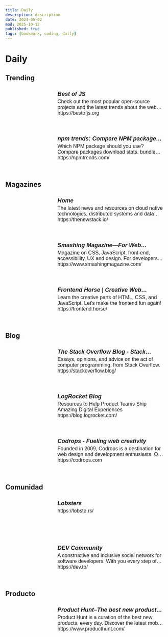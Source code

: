 ```yaml
---
title: Daily
description: description
date: 2024-05-02
mod: 2025-10-12
published: true
tags: [bookmark, coding, daily]
---
```


# Daily

## Trending

<div class="obsidian-meta-links" style="position: relative;"><a href="https://bestofjs.org" target="_blank" style="border: 1px solid var(--background-modifier-border); margin: 20px 0; border-radius: 3px; width: 100%; display: flex; text-decoration: none !important; background-color: var(--background-primary);"><div style="height: 100%; width: 35%; min-width: 120px; overflow: hidden; border-right: 1px solid var(--background-modifier-border);"><div style="background-image: url(https://bestofjs.org/api/og/?t=2024-05-28T21-28); background-position: center center; background-size: cover; background-repeat: no-repeat; padding-bottom: 120px; background-color: var(--background-secondary);"></div></div><div style="padding: 8px; width: 75%; overflow: hidden;"><h5 style="font-family: sans-serif; font-size: 1.125rem; margin: 0 0 4px 0; display: -webkit-box; -webkit-line-clamp: 1; -webkit-box-orient: vertical; overflow: hidden; color: var(--text-normal);">Best of JS</h5><p style="font-family: sans-serif; font-size: 1rem; margin: 0; color: var(--text-muted); display: -webkit-box; -webkit-line-clamp: 2; -webkit-box-orient: vertical; overflow: hidden;">Check out the most popular open-source projects and the latest trends about the web platform: React, Vue.js, Node.js, Deno, Bun… The best of JavaScript, TypeScript and friends!</p><p style="font-family: sans-serif; font-size: 1rem; margin: 0; color: var(--text-faint); display: -webkit-box; -webkit-line-clamp: 1; -webkit-box-orient: vertical; overflow: hidden;">https://bestofjs.org</p></div></a></div>

<div class="obsidian-meta-links" style="position: relative;"><a href="https://npmtrends.com/" target="_blank" style="border: 1px solid var(--background-modifier-border); margin: 20px 0; border-radius: 3px; width: 100%; display: flex; text-decoration: none !important; background-color: var(--background-primary);"><div style="height: 100%; width: 35%; min-width: 120px; overflow: hidden; border-right: 1px solid var(--background-modifier-border);"><div style="background-image: url(https://npmtrends.com/images/npm_trends_share_image.png); background-position: center center; background-size: cover; background-repeat: no-repeat; padding-bottom: 120px; background-color: var(--background-secondary);"></div></div><div style="padding: 8px; width: 75%; overflow: hidden;"><h5 style="font-family: sans-serif; font-size: 1.125rem; margin: 0 0 4px 0; display: -webkit-box; -webkit-line-clamp: 1; -webkit-box-orient: vertical; overflow: hidden; color: var(--text-normal);">npm trends: Compare NPM package downloads</h5><p style="font-family: sans-serif; font-size: 1rem; margin: 0; color: var(--text-muted); display: -webkit-box; -webkit-line-clamp: 2; -webkit-box-orient: vertical; overflow: hidden;">Which NPM package should you use? Compare packages download stats, bundle sizes, github stars and more. Spot trends, pick the winner.</p><p style="font-family: sans-serif; font-size: 1rem; margin: 0; color: var(--text-faint); display: -webkit-box; -webkit-line-clamp: 1; -webkit-box-orient: vertical; overflow: hidden;">https://npmtrends.com/</p></div></a></div>

## Magazines

<div class="obsidian-meta-links" style="position: relative;"><a href="https://thenewstack.io/" target="_blank" style="border: 1px solid var(--background-modifier-border); margin: 20px 0; border-radius: 3px; width: 100%; display: flex; text-decoration: none !important; background-color: var(--background-primary);"><div style="height: 100%; width: 35%; min-width: 120px; overflow: hidden; border-right: 1px solid var(--background-modifier-border);"><div style="background-image: url(undefined); background-position: center center; background-size: cover; background-repeat: no-repeat; padding-bottom: 120px; background-color: var(--background-secondary);"></div></div><div style="padding: 8px; width: 75%; overflow: hidden;"><h5 style="font-family: sans-serif; font-size: 1.125rem; margin: 0 0 4px 0; display: -webkit-box; -webkit-line-clamp: 1; -webkit-box-orient: vertical; overflow: hidden; color: var(--text-normal);">Home</h5><p style="font-family: sans-serif; font-size: 1rem; margin: 0; color: var(--text-muted); display: -webkit-box; -webkit-line-clamp: 2; -webkit-box-orient: vertical; overflow: hidden;">The latest news and resources on cloud native technologies, distributed systems and data architectures with emphasis on DevOps and open source projects.</p><p style="font-family: sans-serif; font-size: 1rem; margin: 0; color: var(--text-faint); display: -webkit-box; -webkit-line-clamp: 1; -webkit-box-orient: vertical; overflow: hidden;">https://thenewstack.io/</p></div></a></div>

<div class="obsidian-meta-links" style="position: relative;"><a href="https://www.smashingmagazine.com/" target="_blank" style="border: 1px solid var(--background-modifier-border); margin: 20px 0; border-radius: 3px; width: 100%; display: flex; text-decoration: none !important; background-color: var(--background-primary);"><div style="height: 100%; width: 35%; min-width: 120px; overflow: hidden; border-right: 1px solid var(--background-modifier-border);"><div style="background-image: url(https://smashingmagazine.com/images/smashing-homepage.png); background-position: center center; background-size: cover; background-repeat: no-repeat; padding-bottom: 120px; background-color: var(--background-secondary);"></div></div><div style="padding: 8px; width: 75%; overflow: hidden;"><h5 style="font-family: sans-serif; font-size: 1.125rem; margin: 0 0 4px 0; display: -webkit-box; -webkit-line-clamp: 1; -webkit-box-orient: vertical; overflow: hidden; color: var(--text-normal);">Smashing Magazine—For Web Designers And Developers</h5><p style="font-family: sans-serif; font-size: 1rem; margin: 0; color: var(--text-muted); display: -webkit-box; -webkit-line-clamp: 2; -webkit-box-orient: vertical; overflow: hidden;">Magazine on CSS, JavaScript, front-end, accessibility, UX and design. For developers, designers and front-end engineers.</p><p style="font-family: sans-serif; font-size: 1rem; margin: 0; color: var(--text-faint); display: -webkit-box; -webkit-line-clamp: 1; -webkit-box-orient: vertical; overflow: hidden;">https://www.smashingmagazine.com/</p></div></a></div>

<div class="obsidian-meta-links" style="position: relative;"><a href="https://frontend.horse/" target="_blank" style="border: 1px solid var(--background-modifier-border); margin: 20px 0; border-radius: 3px; width: 100%; display: flex; text-decoration: none !important; background-color: var(--background-primary);"><div style="height: 100%; width: 35%; min-width: 120px; overflow: hidden; border-right: 1px solid var(--background-modifier-border);"><div style="background-image: url(https://frontend.horse/social.png); background-position: center center; background-size: cover; background-repeat: no-repeat; padding-bottom: 120px; background-color: var(--background-secondary);"></div></div><div style="padding: 8px; width: 75%; overflow: hidden;"><h5 style="font-family: sans-serif; font-size: 1.125rem; margin: 0 0 4px 0; display: -webkit-box; -webkit-line-clamp: 1; -webkit-box-orient: vertical; overflow: hidden; color: var(--text-normal);">Frontend Horse | Creative Web Development</h5><p style="font-family: sans-serif; font-size: 1rem; margin: 0; color: var(--text-muted); display: -webkit-box; -webkit-line-clamp: 2; -webkit-box-orient: vertical; overflow: hidden;">Learn the creative parts of HTML, CSS, and JavaScript. Let's make the frontend fun again!</p><p style="font-family: sans-serif; font-size: 1rem; margin: 0; color: var(--text-faint); display: -webkit-box; -webkit-line-clamp: 1; -webkit-box-orient: vertical; overflow: hidden;">https://frontend.horse/</p></div></a></div>

## Blog

<div class="obsidian-meta-links" style="position: relative;"><a href="https://stackoverflow.blog/" target="_blank" style="border: 1px solid var(--background-modifier-border); margin: 20px 0; border-radius: 3px; width: 100%; display: flex; text-decoration: none !important; background-color: var(--background-primary);"><div style="height: 100%; width: 35%; min-width: 120px; overflow: hidden; border-right: 1px solid var(--background-modifier-border);"><div style="background-image: url(undefined); background-position: center center; background-size: cover; background-repeat: no-repeat; padding-bottom: 120px; background-color: var(--background-secondary);"></div></div><div style="padding: 8px; width: 75%; overflow: hidden;"><h5 style="font-family: sans-serif; font-size: 1.125rem; margin: 0 0 4px 0; display: -webkit-box; -webkit-line-clamp: 1; -webkit-box-orient: vertical; overflow: hidden; color: var(--text-normal);">The Stack Overflow Blog - Stack Overflow</h5><p style="font-family: sans-serif; font-size: 1rem; margin: 0; color: var(--text-muted); display: -webkit-box; -webkit-line-clamp: 2; -webkit-box-orient: vertical; overflow: hidden;">Essays, opinions, and advice on the act of computer programming, from Stack Overflow.</p><p style="font-family: sans-serif; font-size: 1rem; margin: 0; color: var(--text-faint); display: -webkit-box; -webkit-line-clamp: 1; -webkit-box-orient: vertical; overflow: hidden;">https://stackoverflow.blog/</p></div></a></div>

<div class="obsidian-meta-links" style="position: relative;"><a href="https://blog.logrocket.com/" target="_blank" style="border: 1px solid var(--background-modifier-border); margin: 20px 0; border-radius: 3px; width: 100%; display: flex; text-decoration: none !important; background-color: var(--background-primary);"><div style="height: 100%; width: 35%; min-width: 120px; overflow: hidden; border-right: 1px solid var(--background-modifier-border);"><div style="background-image: url(https://blog.logrocket.com/wp-content/uploads/2019/05/logrocket-blog.jpg); background-position: center center; background-size: cover; background-repeat: no-repeat; padding-bottom: 120px; background-color: var(--background-secondary);"></div></div><div style="padding: 8px; width: 75%; overflow: hidden;"><h5 style="font-family: sans-serif; font-size: 1.125rem; margin: 0 0 4px 0; display: -webkit-box; -webkit-line-clamp: 1; -webkit-box-orient: vertical; overflow: hidden; color: var(--text-normal);">LogRocket Blog</h5><p style="font-family: sans-serif; font-size: 1rem; margin: 0; color: var(--text-muted); display: -webkit-box; -webkit-line-clamp: 2; -webkit-box-orient: vertical; overflow: hidden;">Resources to Help Product Teams Ship Amazing Digital Experiences</p><p style="font-family: sans-serif; font-size: 1rem; margin: 0; color: var(--text-faint); display: -webkit-box; -webkit-line-clamp: 1; -webkit-box-orient: vertical; overflow: hidden;">https://blog.logrocket.com/</p></div></a></div>

<div class="obsidian-meta-links" style="position: relative;"><a href="https://codrops.com" target="_blank" style="border: 1px solid var(--background-modifier-border); margin: 20px 0; border-radius: 3px; width: 100%; display: flex; text-decoration: none !important; background-color: var(--background-primary);"><div style="height: 100%; width: 35%; min-width: 120px; overflow: hidden; border-right: 1px solid var(--background-modifier-border);"><div style="background-image: url(https://codrops-1f606.kxcdn.com/codrops/wp-content/uploads/2024/04/codrops_social_graph.jpg?x31887); background-position: center center; background-size: cover; background-repeat: no-repeat; padding-bottom: 120px; background-color: var(--background-secondary);"></div></div><div style="padding: 8px; width: 75%; overflow: hidden;"><h5 style="font-family: sans-serif; font-size: 1.125rem; margin: 0 0 4px 0; display: -webkit-box; -webkit-line-clamp: 1; -webkit-box-orient: vertical; overflow: hidden; color: var(--text-normal);">Codrops - Fueling web creativity</h5><p style="font-family: sans-serif; font-size: 1rem; margin: 0; color: var(--text-muted); display: -webkit-box; -webkit-line-clamp: 2; -webkit-box-orient: vertical; overflow: hidden;">Founded in 2009, Codrops is a destination for web design and development enthusiasts. Our team is dedicated to providing high-quality, innovative content that explores the latest trends and techniques in the field, keeping web professionals up-to-date on the latest developments in the industry.</p><p style="font-family: sans-serif; font-size: 1rem; margin: 0; color: var(--text-faint); display: -webkit-box; -webkit-line-clamp: 1; -webkit-box-orient: vertical; overflow: hidden;">https://codrops.com</p></div></a></div>

## Comunidad

<div class="obsidian-meta-links" style="position: relative;"><a href="https://lobste.rs/" target="_blank" style="border: 1px solid var(--background-modifier-border); margin: 20px 0; border-radius: 3px; width: 100%; display: flex; text-decoration: none !important; background-color: var(--background-primary);"><div style="height: 100%; width: 35%; min-width: 120px; overflow: hidden; border-right: 1px solid var(--background-modifier-border);"><div style="background-image: url(undefined); background-position: center center; background-size: cover; background-repeat: no-repeat; padding-bottom: 120px; background-color: var(--background-secondary);"></div></div><div style="padding: 8px; width: 75%; overflow: hidden;"><h5 style="font-family: sans-serif; font-size: 1.125rem; margin: 0 0 4px 0; display: -webkit-box; -webkit-line-clamp: 1; -webkit-box-orient: vertical; overflow: hidden; color: var(--text-normal);">Lobsters</h5><p style="font-family: sans-serif; font-size: 1rem; margin: 0; color: var(--text-muted); display: -webkit-box; -webkit-line-clamp: 2; -webkit-box-orient: vertical; overflow: hidden;"></p><p style="font-family: sans-serif; font-size: 1rem; margin: 0; color: var(--text-faint); display: -webkit-box; -webkit-line-clamp: 1; -webkit-box-orient: vertical; overflow: hidden;">https://lobste.rs/</p></div></a></div>

<div class="obsidian-meta-links" style="position: relative;"><a href="https://dev.to/" target="_blank" style="border: 1px solid var(--background-modifier-border); margin: 20px 0; border-radius: 3px; width: 100%; display: flex; text-decoration: none !important; background-color: var(--background-primary);"><div style="height: 100%; width: 35%; min-width: 120px; overflow: hidden; border-right: 1px solid var(--background-modifier-border);"><div style="background-image: url(https://dev-to-uploads.s3.amazonaws.com/uploads/articles/8lvvnvil0m75nw7yi6iz.jpg); background-position: center center; background-size: cover; background-repeat: no-repeat; padding-bottom: 120px; background-color: var(--background-secondary);"></div></div><div style="padding: 8px; width: 75%; overflow: hidden;"><h5 style="font-family: sans-serif; font-size: 1.125rem; margin: 0 0 4px 0; display: -webkit-box; -webkit-line-clamp: 1; -webkit-box-orient: vertical; overflow: hidden; color: var(--text-normal);">DEV Community</h5><p style="font-family: sans-serif; font-size: 1rem; margin: 0; color: var(--text-muted); display: -webkit-box; -webkit-line-clamp: 2; -webkit-box-orient: vertical; overflow: hidden;">A constructive and inclusive social network for software developers. With you every step of your journey.</p><p style="font-family: sans-serif; font-size: 1rem; margin: 0; color: var(--text-faint); display: -webkit-box; -webkit-line-clamp: 1; -webkit-box-orient: vertical; overflow: hidden;">https://dev.to/</p></div></a></div>

## Producto

<div class="obsidian-meta-links" style="position: relative;"><a href="https://www.producthunt.com/" target="_blank" style="border: 1px solid var(--background-modifier-border); margin: 20px 0; border-radius: 3px; width: 100%; display: flex; text-decoration: none !important; background-color: var(--background-primary);"><div style="height: 100%; width: 35%; min-width: 120px; overflow: hidden; border-right: 1px solid var(--background-modifier-border);"><div style="background-image: url(https://ph-static.imgix.net/ph-logo-1.png); background-position: center center; background-size: cover; background-repeat: no-repeat; padding-bottom: 120px; background-color: var(--background-secondary);"></div></div><div style="padding: 8px; width: 75%; overflow: hidden;"><h5 style="font-family: sans-serif; font-size: 1.125rem; margin: 0 0 4px 0; display: -webkit-box; -webkit-line-clamp: 1; -webkit-box-orient: vertical; overflow: hidden; color: var(--text-normal);">Product Hunt–The best new products in tech.</h5><p style="font-family: sans-serif; font-size: 1rem; margin: 0; color: var(--text-muted); display: -webkit-box; -webkit-line-clamp: 2; -webkit-box-orient: vertical; overflow: hidden;">Product Hunt is a curation of the best new products, every day. Discover the latest mobile apps, websites, and technology products that everyone's talking about.</p><p style="font-family: sans-serif; font-size: 1rem; margin: 0; color: var(--text-faint); display: -webkit-box; -webkit-line-clamp: 1; -webkit-box-orient: vertical; overflow: hidden;">https://www.producthunt.com/</p></div></a></div>
